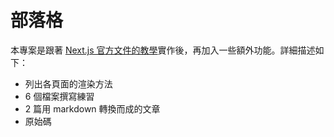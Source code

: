 # 部落格

本專案是跟著 [Next.js 官方文件的教學](https://nextjs.org/learn/foundations/about-nextjs)實作後，再加入一些額外功能。詳細描述如下：

* 列出各頁面的渲染方法
* 6 個檔案撰寫練習
* 2 篇用 markdown 轉換而成的文章
* 原始碼